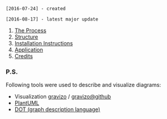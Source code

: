 `[2016-07-24] - created`

`[2016-08-17] - latest major update`

1. [The Process](PROCESS.md)
1. [Structure](STRUCTURE.md)
1. [Installation Instructions](INSTALLATION.md)
1. [Application](APP.md)
1. [Credits](CREDITS.md)

### P.S.

Following tools were used to describe and visualize diagrams:
  * Visualization [gravizo](http://gravizo.com/) / [gravizo@github](https://github.com/TLmaK0/gravizo)
  * [PlantUML](http://plantuml.com/)
  * [DOT (graph description language)](https://en.wikipedia.org/wiki/DOT_(graph_description_language))